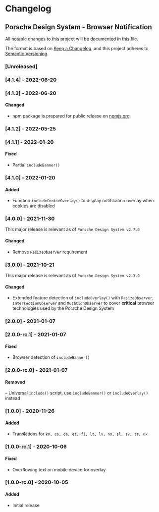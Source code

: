 # Changelog

## Porsche Design System - Browser Notification

All notable changes to this project will be documented in this file.

The format is based on [Keep a Changelog](https://keepachangelog.com/en/1.0.0/), and this project adheres to
[Semantic Versioning](https://semver.org/spec/v2.0.0.html).

### [Unreleased]

### [4.1.4] - 2022-06-20

### [4.1.3] - 2022-06-20

#### Changed

- npm package is prepared for public release on [npmjs.org](https://npmjs.com)

### [4.1.2] - 2022-05-25

### [4.1.1] - 2022-01-20

#### Fixed

- Partial `includeBanner()`

### [4.1.0] - 2022-01-20

#### Added

- Function `includeCookieOverlay()` to display notification overlay when cookies are disabled

### [4.0.0] - 2021-11-30

This major release is relevant as of `Porsche Design System v2.7.0`

#### Changed

- Remove `ResizeObserver` requirement

### [3.0.0] - 2021-10-21

This major release is relevant as of `Porsche Design System v2.3.0`

#### Changed

- Extended feature detection of `includeOverlay()` with `ResizeObserver`, `IntersectionObserver` and `MutationObserver`
  to cover **critical** browser technologies used by the Porsche Design System

### [2.0.0] - 2021-01-07

### [2.0.0-rc.1] - 2021-01-07

#### Fixed

- Browser detection of `includeBanner()`

### [2.0.0-rc.0] - 2021-01-07

#### Removed

– Universal `include()` script, use `includeBanner()` or `includeOverlay()` instead

### [1.0.0] - 2020-11-26

#### Added

- Translations for `ko, cs, da, et, fi, lt, lv, no, sl, sv, tr, uk`

### [1.0.0-rc.1] - 2020-10-06

#### Fixed

- Overflowing text on mobile device for overlay

### [1.0.0-rc.0] - 2020-10-05

#### Added

- Initial release

